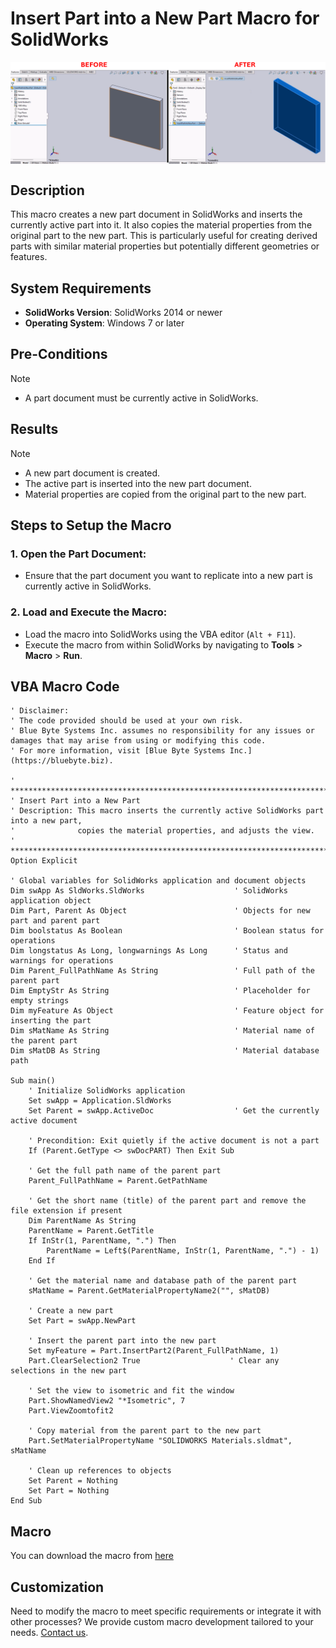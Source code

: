 # Insert Part into a New Part Macro for SolidWorks

<img src="../images/InsertPartIntoNewPart.png" alt="Description of image" width="600" style="display: block; margin: 0 auto;">

## Description
This macro creates a new part document in SolidWorks and inserts the currently active part into it. It also copies the material properties from the original part to the new part. This is particularly useful for creating derived parts with similar material properties but potentially different geometries or features.

## System Requirements
- **SolidWorks Version**: SolidWorks 2014 or newer
- **Operating System**: Windows 7 or later

## Pre-Conditions
> [!NOTE]
> - A part document must be currently active in SolidWorks.

## Results
> [!NOTE]
> - A new part document is created.
> - The active part is inserted into the new part document.
> - Material properties are copied from the original part to the new part.

## Steps to Setup the Macro

### 1. **Open the Part Document**:
   - Ensure that the part document you want to replicate into a new part is currently active in SolidWorks.

### 2. **Load and Execute the Macro**:
   - Load the macro into SolidWorks using the VBA editor (`Alt + F11`).
   - Execute the macro from within SolidWorks by navigating to **Tools** > **Macro** > **Run**.

## VBA Macro Code

```vbnet
' Disclaimer:
' The code provided should be used at your own risk.  
' Blue Byte Systems Inc. assumes no responsibility for any issues or damages that may arise from using or modifying this code.  
' For more information, visit [Blue Byte Systems Inc.](https://bluebyte.biz).

' ******************************************************************************
' Insert Part into a New Part
' Description: This macro inserts the currently active SolidWorks part into a new part,
'              copies the material properties, and adjusts the view.
' ******************************************************************************
Option Explicit

' Global variables for SolidWorks application and document objects
Dim swApp As SldWorks.SldWorks                    ' SolidWorks application object
Dim Part, Parent As Object                        ' Objects for new part and parent part
Dim boolstatus As Boolean                         ' Boolean status for operations
Dim longstatus As Long, longwarnings As Long      ' Status and warnings for operations
Dim Parent_FullPathName As String                 ' Full path of the parent part
Dim EmptyStr As String                            ' Placeholder for empty strings
Dim myFeature As Object                           ' Feature object for inserting the part
Dim sMatName As String                            ' Material name of the parent part
Dim sMatDB As String                              ' Material database path

Sub main()
    ' Initialize SolidWorks application
    Set swApp = Application.SldWorks
    Set Parent = swApp.ActiveDoc                  ' Get the currently active document

    ' Precondition: Exit quietly if the active document is not a part
    If (Parent.GetType <> swDocPART) Then Exit Sub

    ' Get the full path name of the parent part
    Parent_FullPathName = Parent.GetPathName

    ' Get the short name (title) of the parent part and remove the file extension if present
    Dim ParentName As String
    ParentName = Parent.GetTitle
    If InStr(1, ParentName, ".") Then
        ParentName = Left$(ParentName, InStr(1, ParentName, ".") - 1)
    End If

    ' Get the material name and database path of the parent part
    sMatName = Parent.GetMaterialPropertyName2("", sMatDB)

    ' Create a new part
    Set Part = swApp.NewPart

    ' Insert the parent part into the new part
    Set myFeature = Part.InsertPart2(Parent_FullPathName, 1)
    Part.ClearSelection2 True                    ' Clear any selections in the new part

    ' Set the view to isometric and fit the window
    Part.ShowNamedView2 "*Isometric", 7
    Part.ViewZoomtofit2

    ' Copy material from the parent part to the new part
    Part.SetMaterialPropertyName "SOLIDWORKS Materials.sldmat", sMatName

    ' Clean up references to objects
    Set Parent = Nothing
    Set Part = Nothing
End Sub
```

## Macro
You can download the macro from [here](../images/InsertPartIntoNewPart.swp)

## Customization
Need to modify the macro to meet specific requirements or integrate it with other processes? We provide custom macro development tailored to your needs. [Contact us](https://bluebyte.biz/contact).